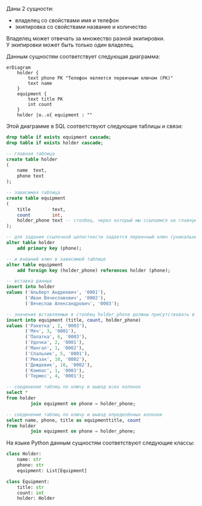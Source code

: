 ﻿Даны 2 сущности:
- владелец со свойствами имя и телефон
- экипировка со свойствами название и количество

Владелец может отвечать за множество разной экипировки.\
У экипировки может быть только один владелец.

Данным сущностям соответствует следующая диаграмма:
```mermaid
erDiagram
    holder {
        text phone PK "Телефон является первичным ключом (PK)"
        text name        
    }
    equipment {
        text title PK
        int count
    }
    holder |o..o{ equipment : ""
```

Этой диаграмме в SQL соответствуют следующие таблицы и связи:
```sql
drop table if exists equipment cascade;
drop table if exists holder cascade;

-- главная таблица
create table holder
(
    name  text,
    phone text
);

-- зависимая таблица
create table equipment
(
    title        text,
    count        int,
    holder_phone text -- столбец, через который мы ссылаемся на главную таблицу
);

-- для задания ссылочной целостности задается первичный ключ (уникальный идентификатор строки) в главной таблице
alter table holder
    add primary key (phone);

-- и внешний ключ в зависимой таблице
alter table equipment
    add foreign key (holder_phone) references holder (phone);

-- вставка данных
insert into holder
values ('Альберт Андреевич', '0001'),
       ('Иван Вячеславович', '0002'),
       ('Вячеслав Александрович', '0003');

-- значения вставляемые в столбец holder_phone должны присутствовать в главной таблице в столбце phone
insert into equipment (title, count, holder_phone)
values ('Ракетка', 2, '0003'),
       ('Мяч', 3, '0001'),
       ('Палатка', 6, '0003'),
       ('Удочка', 2, '0001'),
       ('Мангал', 1, '0002'),
       ('Спальник', 5, '0001'),
       ('Рюкзак', 10, '0002'),
       ('Дождевик', 10, '0002'),
       ('Компас', 1, '0003'),
       ('Термос', 4, '0001');

-- соединение таблиц по ключу и вывод всех колонок
select *
from holder
         join equipment on phone = holder_phone;

-- соединение таблиц по ключу и вывод определённых колонок
select name, phone, title as equipmenttitle, count
from holder
         join equipment on phone = holder_phone;
```

На языке Python данным сущностям соответствуют следующие классы:
```python
class Holder:
    name: str
    phone: str
    equipment: List[Equipment]

class Equipment:
    title: str
    count: int
    holder: Holder
```